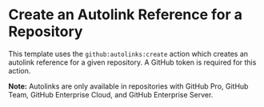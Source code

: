 # Create an Autolink Reference for a Repository
This template uses the `github:autolinks:create` action which creates an autolink reference for a given repository. A GitHub token is required for this action.

**Note:** Autolinks are only available in repositories with GitHub Pro, GitHub Team, GitHub Enterprise Cloud, and GitHub Enterprise Server.